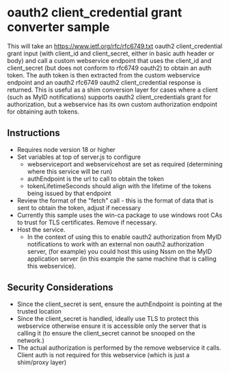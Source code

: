 # oauth2 client_credential grant converter sample
This will take an https://www.ietf.org/rfc/rfc6749.txt oauth2 client_credential grant input (with client_id and client_secret, either in basic auth header or body) and call a custom webservice endpoint that uses the client_id and client_secret (but does not conform to rfc6749 oauth2) to obtain an auth token.
The auth token is then extracted from the custom webservice endpoint and an oauth2 rfc6749 oauth2 client_credential response is returned.
This is useful as a shim conversion layer for cases where a client (such as MyID notifications) supports oauth2 client_credentials grant for authorization, but a webservice has its own custom authorization endpoint for obtaining auth tokens.


## Instructions
* Requires node version 18 or higher
* Set variables at top of server.js to configure
  * webserviceport and webservicehost are set as required (determining where this service will be run)
  * authEndpoint is the url to call to obtain the token
  * tokenLifetimeSeconds should align with the lifetime of the tokens being issued by that endpoint
* Review the format of the "fetch" call - this is the format of data that is sent to obtain the token, adjust if necessary
* Currently this sample uses the win-ca package to use windows root CAs to trust for TLS certificates. Remove if necessary.
* Host the service. 
  * In the context of using this to enable oauth2 authorization from MyID notifications to work with an external non oauth2 authorization server, (for example) you could host this using Nssm on the MyID application server (in this example the same machine that is calling this webservice).

## Security Considerations
* Since the client_secret is sent, ensure the authEndpoint is pointing at the trusted location
* Since the client_secret is handled, ideally use TLS to protect this webservice otherwise ensure it is accessible only the server that is calling it (to ensure the client_secret cannot be snooped on the network.)
* The actual authorization is performed by the remove webservice it calls. Client auth is not required for this webservice (which is just a shim/proxy layer)
